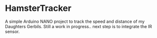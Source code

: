 # HamsterTracker
A simple Arduino NANO project to track the speed and distance of my Daughters Gerbils.  Still a work in progress.. next step is to integrate the IR sensor.
